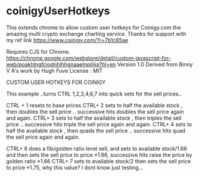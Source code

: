 # coinigyUserHotkeys
This extends chrome to allow custom user hotkeys for Coinigy.com the amazing multi crypto exchange charting service.
Thanks for support with my ref link  https://www.coinigy.com/?r=7b1c65ae

Requires CJS for Chrome.
https://chrome.google.com/webstore/detail/custom-javascript-for-web/poakhlngfciodnhlhhgnaaelnpjljija?hl=en
Version 1.0
Derived from Binny V A's work by Hugh Fuve
License : MIT


CUSTOM USER HOTKEYS FOR COINIGY

This example ..turns CTRL 1,2,3,4,6,7 into quick sets for the sell prices..

CTRL + 1 resets to base prices
CTRL+  2 sets to half the available stock , then doubles the sell price .. successive hits doubles the sell price again and again.
CTRL+  3 sets to half the available stock , then triples the sell price .. successive hits triple the sell price again and again.
CTRL+  4 sets to half the available stock , then quads the sell price .. successive hits quad the sell price again and again.

CTRL+  6 does a fib/golden ratio level sell, and sets to available stock/1.66 and then sets the sell price to price *1.66, successive hits raise the price by golden ratio *1.66
CTRL+  7 sets to available stock/2 then sets the sell price to price *1.75, why this value? I dont know just testing...

